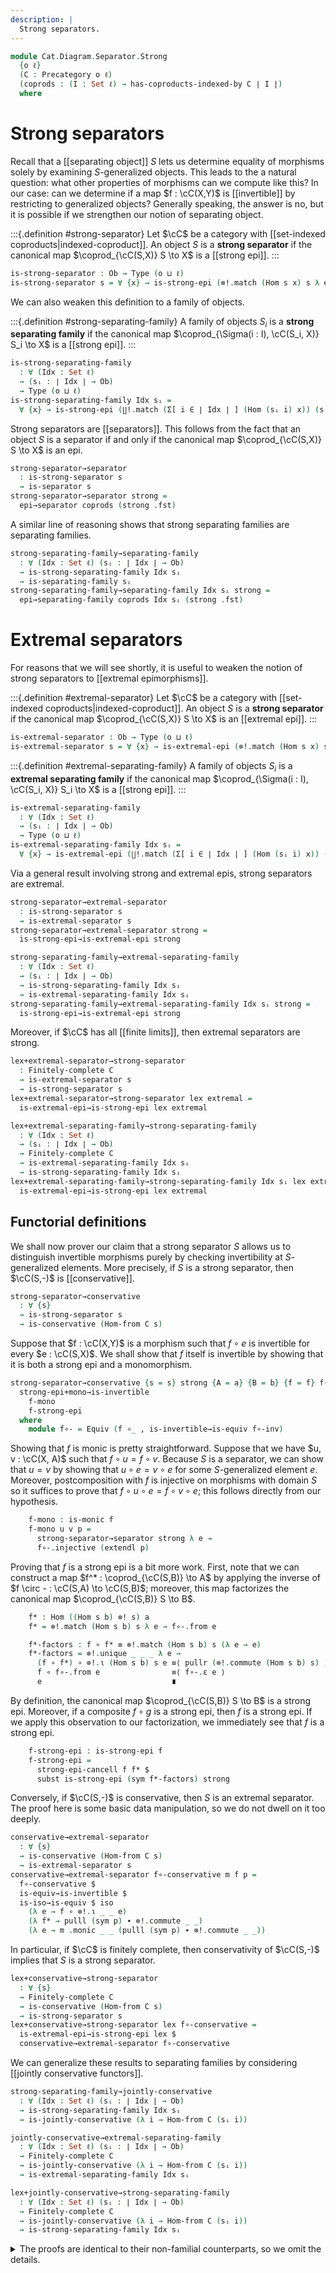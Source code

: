 ```yaml
---
description: |
  Strong separators.
---
```

<!--
```agda
open import Cat.Diagram.Coequaliser.RegularEpi
open import Cat.Diagram.Coproduct.Copower
open import Cat.Diagram.Coproduct.Indexed
open import Cat.Diagram.Limit.Finite
open import Cat.Functor.Conservative
open import Cat.Instances.Sets
open import Cat.Functor.Joint
open import Cat.Functor.Hom
open import Cat.Prelude

import Cat.Morphism.StrongEpi
import Cat.Diagram.Separator
import Cat.Reasoning
```
-->
```agda
module Cat.Diagram.Separator.Strong
  {o ℓ}
  (C : Precategory o ℓ)
  (coprods : (I : Set ℓ) → has-coproducts-indexed-by C ∣ I ∣)
  where
```

<!--
```agda
open Cat.Morphism.StrongEpi C
open Cat.Diagram.Separator C
open Cat.Reasoning C
open Copowers coprods

private variable
  s : Ob
```
-->

# Strong separators

Recall that a [[separating object]] $S$ lets us determine equality of
morphisms solely by examining $S$-generalized objects. This leads to
the a natural question: what other properties of morphisms can we compute
like this? In our case: can we determine if a map $f : \cC(X,Y)$ is
[[invertible]] by restricting to generalized objects? Generally speaking,
the answer is no, but it is possible if we strengthen our notion of
separating object.

:::{.definition #strong-separator}
Let $\cC$ be a category with [[set-indexed coproducts|indexed-coproduct]].
An object $S$ is a **strong separator** if the canonical map $\coprod_{\cC(S,X)} S \to X$
is a [[strong epi]].
:::

```agda
is-strong-separator : Ob → Type (o ⊔ ℓ)
is-strong-separator s = ∀ {x} → is-strong-epi (⊗!.match (Hom s x) s λ e → e)
```

We can also weaken this definition to a family of objects.

:::{.definition #strong-separating-family}
A family of objects $S_i$ is a **strong separating family** if the
canonical map $\coprod_{\Sigma(i : I), \cC(S_i, X)} S_i \to X$
is a [[strong epi]].
:::

```agda
is-strong-separating-family
  : ∀ (Idx : Set ℓ)
  → (sᵢ : ∣ Idx ∣ → Ob)
  → Type (o ⊔ ℓ)
is-strong-separating-family Idx sᵢ =
  ∀ {x} → is-strong-epi (∐!.match (Σ[ i ∈ ∣ Idx ∣ ] (Hom (sᵢ i) x)) (sᵢ ⊙ fst) snd)
```

Strong separators are [[separators]]. This follows from the fact
that an object $S$ is a separator if and only if the canonical map
$\coprod_{\cC(S,X)} S \to X$ is an epi.

```agda
strong-separator→separator
  : is-strong-separator s
  → is-separator s
strong-separator→separator strong =
  epi→separator coprods (strong .fst)
```

A similar line of reasoning shows that strong separating families are
separating families.

```agda
strong-separating-family→separating-family
  : ∀ (Idx : Set ℓ) (sᵢ : ∣ Idx ∣ → Ob)
  → is-strong-separating-family Idx sᵢ
  → is-separating-family sᵢ
strong-separating-family→separating-family Idx sᵢ strong =
  epi→separating-family coprods Idx sᵢ (strong .fst)
```

# Extremal separators

For reasons that we will see shortly, it is useful to weaken the notion
of strong separators to [[extremal epimorphisms]].

:::{.definition #extremal-separator}
Let $\cC$ be a category with [[set-indexed coproducts|indexed-coproduct]].
An object $S$ is a **strong separator** if the canonical map $\coprod_{\cC(S,X)} S \to X$
is an [[extremal epi]].
:::

```agda
is-extremal-separator : Ob → Type (o ⊔ ℓ)
is-extremal-separator s = ∀ {x} → is-extremal-epi (⊗!.match (Hom s x) s λ e → e)
```

:::{.definition #extremal-separating-family}
A family of objects $S_i$ is a **extremal separating family** if the
canonical map $\coprod_{\Sigma(i : I), \cC(S_i, X)} S_i \to X$
is a [[strong epi]].
:::

```agda
is-extremal-separating-family
  : ∀ (Idx : Set ℓ)
  → (sᵢ : ∣ Idx ∣ → Ob)
  → Type (o ⊔ ℓ)
is-extremal-separating-family Idx sᵢ =
  ∀ {x} → is-extremal-epi (∐!.match (Σ[ i ∈ ∣ Idx ∣ ] (Hom (sᵢ i) x)) (sᵢ ⊙ fst) snd)
```

Via a general result involving strong and extremal epis, strong separators
are extremal.

```agda
strong-separator→extremal-separator
  : is-strong-separator s
  → is-extremal-separator s
strong-separator→extremal-separator strong =
  is-strong-epi→is-extremal-epi strong

strong-separating-family→extremal-separating-family
  : ∀ (Idx : Set ℓ)
  → (sᵢ : ∣ Idx ∣ → Ob)
  → is-strong-separating-family Idx sᵢ
  → is-extremal-separating-family Idx sᵢ
strong-separating-family→extremal-separating-family Idx sᵢ strong =
  is-strong-epi→is-extremal-epi strong
```

Moreover, if $\cC$ has all [[finite limits]], then extremal separators
are strong.

```agda
lex+extremal-separator→strong-separator
  : Finitely-complete C
  → is-extremal-separator s
  → is-strong-separator s
lex+extremal-separator→strong-separator lex extremal =
  is-extremal-epi→is-strong-epi lex extremal

lex+extremal-separating-family→strong-separating-family
  : ∀ (Idx : Set ℓ)
  → (sᵢ : ∣ Idx ∣ → Ob)
  → Finitely-complete C
  → is-extremal-separating-family Idx sᵢ
  → is-strong-separating-family Idx sᵢ
lex+extremal-separating-family→strong-separating-family Idx sᵢ lex extremal =
  is-extremal-epi→is-strong-epi lex extremal
```

## Functorial definitions

We shall now prover our claim that a strong separator $S$ allows us to
distinguish invertible morphisms purely by checking invertibility at
$S$-generalized elements. More precisely, if $S$ is a strong separator,
then $\cC(S,-)$ is [[conservative]].

```agda
strong-separator→conservative
  : ∀ {s}
  → is-strong-separator s
  → is-conservative (Hom-from C s)
```

Suppose that $f : \cC(X,Y)$ is a morphism such that $f \circ e$ is invertible
for every $e : \cC(S,X)$. We shall show that $f$ itself is invertible
by showing that it is both a strong epi and a monomorphism.

```agda
strong-separator→conservative {s = s} strong {A = a} {B = b} {f = f} f∘-inv =
  strong-epi+mono→is-invertible
    f-mono
    f-strong-epi
  where
    module f∘- = Equiv (f ∘_ , is-invertible→is-equiv f∘-inv)
```

Showing that $f$ is monic is pretty straightforward. Suppose that
we have $u, v : \cC(X, A)$ such that $f \circ u = f \circ v$.
Because $S$ is a separator, we can show that $u = v$ by showing
that $u \circ e = v \circ e$ for some $S$-generalized element $e$.
Moreover, postcomposition with $f$ is injective on morphisms with domain
$S$ so it suffices to prove that $f \circ u \circ e = f \circ v \circ e$;
this follows directly from our hypothesis.

```agda
    f-mono : is-monic f
    f-mono u v p =
      strong-separator→separator strong λ e →
      f∘-.injective (extendl p)
```

Proving that $f$ is a strong epi is a bit more work. First, note that
we can construct a map $f^* : \coprod_{\cC(S,B)} \to A$ by applying
the inverse of $f \circ - : \cC(S,A) \to \cC(S,B)$; moreover, this
map factorizes the canonical map $\coprod_{\cC(S,B)} S \to B$.

```agda
    f* : Hom ((Hom s b) ⊗! s) a
    f* = ⊗!.match (Hom s b) s λ e → f∘-.from e

    f*-factors : f ∘ f* ≡ ⊗!.match (Hom s b) s (λ e → e)
    f*-factors = ⊗!.unique _ _ _ λ e →
      (f ∘ f*) ∘ ⊗!.ι (Hom s b) s e ≡⟨ pullr (⊗!.commute (Hom s b) s) ⟩
      f ∘ f∘-.from e                ≡⟨ f∘-.ε e ⟩
      e                             ∎
```

By definition, the canonical map $\coprod_{\cC(S,B)} S \to B$ is a strong
epi. Moreover, if a composite $f \circ g$ is a strong epi, then $f$
is a strong epi. If we apply this observation to our factorization, we
immediately see that $f$ is a strong epi.

```agda
    f-strong-epi : is-strong-epi f
    f-strong-epi =
      strong-epi-cancell f f* $
      subst is-strong-epi (sym f*-factors) strong
```

Conversely, if $\cC(S,-)$ is conservative, then $S$ is an extremal
separator. The proof here is some basic data manipulation, so we
do not dwell on it too deeply.

```agda
conservative→extremal-separator
  : ∀ {s}
  → is-conservative (Hom-from C s)
  → is-extremal-separator s
conservative→extremal-separator f∘-conservative m f p =
  f∘-conservative $
  is-equiv→is-invertible $
  is-iso→is-equiv $ iso
    (λ e → f ∘ ⊗!.ι _ _ e)
    (λ f* → pulll (sym p) ∙ ⊗!.commute _ _)
    (λ e → m .monic _ _ (pulll (sym p) ∙ ⊗!.commute _ _))
```

In particular, if $\cC$ is finitely complete, then conservativity
of $\cC(S,-)$ implies that $S$ is a strong separator.

```agda
lex+conservative→strong-separator
  : ∀ {s}
  → Finitely-complete C
  → is-conservative (Hom-from C s)
  → is-strong-separator s
lex+conservative→strong-separator lex f∘-conservative =
  is-extremal-epi→is-strong-epi lex $
  conservative→extremal-separator f∘-conservative
```

We can generalize these results to separating families by considering
[[jointly conservative functors]].

```agda
strong-separating-family→jointly-conservative
  : ∀ (Idx : Set ℓ) (sᵢ : ∣ Idx ∣ → Ob)
  → is-strong-separating-family Idx sᵢ
  → is-jointly-conservative (λ i → Hom-from C (sᵢ i))

jointly-conservative→extremal-separating-family
  : ∀ (Idx : Set ℓ) (sᵢ : ∣ Idx ∣ → Ob)
  → Finitely-complete C
  → is-jointly-conservative (λ i → Hom-from C (sᵢ i))
  → is-extremal-separating-family Idx sᵢ

lex+jointly-conservative→strong-separating-family
  : ∀ (Idx : Set ℓ) (sᵢ : ∣ Idx ∣ → Ob)
  → Finitely-complete C
  → is-jointly-conservative (λ i → Hom-from C (sᵢ i))
  → is-strong-separating-family Idx sᵢ
```

<details>
<summary>The proofs are identical to their non-familial counterparts,
so we omit the details.
</summary>
```agda
strong-separating-family→jointly-conservative Idx sᵢ strong {x = a} {y = b} {f = f} f∘ᵢ-inv =
  strong-epi+mono→is-invertible
    f-mono
    f-strong-epi
  where
    module f∘- {i : ∣ Idx ∣} = Equiv (_ , is-invertible→is-equiv (f∘ᵢ-inv i))

    f-mono : is-monic f
    f-mono u v p =
      strong-separating-family→separating-family Idx sᵢ strong λ eᵢ →
      f∘-.injective (extendl p)

    f* : Hom (∐! (Σ[ i ∈ ∣ Idx ∣ ] (Hom (sᵢ i) b)) (sᵢ ⊙ fst)) a
    f* = ∐!.match _ _ (f∘-.from ⊙ snd)

    f*-factors : f ∘ f* ≡ ∐!.match (Σ[ i ∈ ∣ Idx ∣ ] (Hom (sᵢ i) b)) (sᵢ ⊙ fst) snd
    f*-factors =
      ∐!.unique _ _ _ λ (i , eᵢ) →
      (f ∘ f*) ∘ ∐!.ι _ _ (i , eᵢ) ≡⟨ pullr (∐!.commute _ _) ⟩
      f ∘ f∘-.from eᵢ              ≡⟨ f∘-.ε eᵢ ⟩
      eᵢ                           ∎

    f-strong-epi : is-strong-epi f
    f-strong-epi =
      strong-epi-cancell f f* $
      subst is-strong-epi (sym f*-factors) strong

jointly-conservative→extremal-separating-family Idx sᵢ lex f∘-conservative m f p =
  f∘-conservative $ λ i →
  is-equiv→is-invertible $
  is-iso→is-equiv $ iso
    (λ eᵢ → f ∘ ∐!.ι _ _ (i , eᵢ))
    (λ f* → pulll (sym p) ∙ ∐!.commute _ _)
    (λ eᵢ → m .monic _ _ (pulll (sym p) ∙ ∐!.commute _ _))

lex+jointly-conservative→strong-separating-family Idx sᵢ lex f∘-conservative =
  is-extremal-epi→is-strong-epi lex $
  jointly-conservative→extremal-separating-family Idx sᵢ lex f∘-conservative
```
</details>
